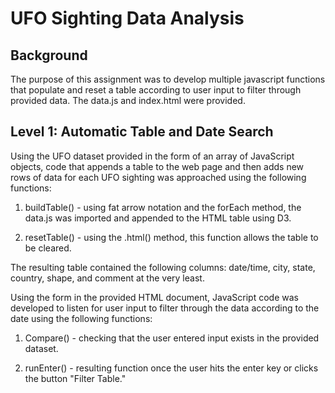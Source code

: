 # UFO Sighting Data Analysis


## Background 

The purpose of this assignment was to develop multiple javascript functions that populate and reset a table according to user input to filter through provided data. The data.js and index.html were provided.


## Level 1: Automatic Table and Date Search


Using the UFO dataset provided in the form of an array of JavaScript objects, code that appends a table to the web page and then adds new rows of data for each UFO sighting was approached using the following functions:

1. buildTable() - using fat arrow notation and the forEach method, the data.js was imported and appended to the HTML table using D3. 

2. resetTable() - using the .html() method, this function allows the table to be cleared. 

The resulting table contained the following columns: date/time, city, state, country, shape, and comment at the very least.

Using the form in the provided HTML document, JavaScript code was developed to listen for user input to filter through the data according to the date using the following functions: 

1. Compare() - checking that the user entered input exists in the provided dataset. 

2. runEnter() - resulting function once the user hits the enter key or clicks the button "Filter Table." 
